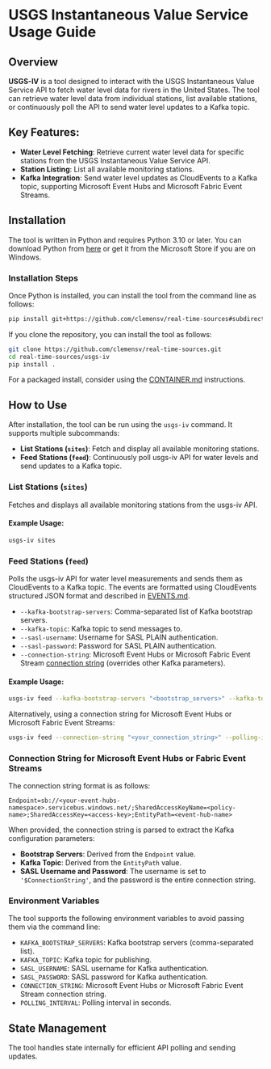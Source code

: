 # USGS Instantaneous Value Service Usage Guide

## Overview

**USGS-IV** is a tool designed to interact with the USGS Instantaneous Value Service API to fetch water level data for rivers in the United States. The tool can retrieve water level data from individual stations, list available stations, or continuously poll the API to send water level updates to a Kafka topic.

## Key Features:
- **Water Level Fetching**: Retrieve current water level data for specific stations from the USGS Instantaneous Value Service API.
- **Station Listing**: List all available monitoring stations.
- **Kafka Integration**: Send water level updates as CloudEvents to a Kafka topic, supporting Microsoft Event Hubs and Microsoft Fabric Event Streams.

## Installation

The tool is written in Python and requires Python 3.10 or later. You can download Python from [here](https://www.python.org/downloads/) or get it from the Microsoft Store if you are on Windows.

### Installation Steps

Once Python is installed, you can install the tool from the command line as follows:

```bash
pip install git+https://github.com/clemensv/real-time-sources#subdirectory=usgs-iv
```

If you clone the repository, you can install the tool as follows:

```bash
git clone https://github.com/clemensv/real-time-sources.git
cd real-time-sources/usgs-iv
pip install .
```

For a packaged install, consider using the [CONTAINER.md](CONTAINER.md) instructions.

## How to Use

After installation, the tool can be run using the `usgs-iv` command. It supports multiple subcommands:
- **List Stations (`sites`)**: Fetch and display all available monitoring stations.
- **Feed Stations (`feed`)**: Continuously poll usgs-iv API for water levels and send updates to a Kafka topic.

### **List Stations (`sites`)**

Fetches and displays all available monitoring stations from the usgs-iv API.

#### Example Usage:

```bash
usgs-iv sites
```

### **Feed Stations (`feed`)**

Polls the usgs-iv API for water level measurements and sends them as
CloudEvents to a Kafka topic. The events are formatted using CloudEvents
structured JSON format and described in [EVENTS.md](EVENTS.md).

- `--kafka-bootstrap-servers`: Comma-separated list of Kafka bootstrap servers.
- `--kafka-topic`: Kafka topic to send messages to.
- `--sasl-username`: Username for SASL PLAIN authentication.
- `--sasl-password`: Password for SASL PLAIN authentication.
- `--connection-string`: Microsoft Event Hubs or Microsoft Fabric Event Stream [connection string](#connection-string-for-microsoft-event-hubs-or-fabric-event-streams) (overrides other Kafka parameters).


#### Example Usage:

```bash
usgs-iv feed --kafka-bootstrap-servers "<bootstrap_servers>" --kafka-topic "<topic_name>" --sasl-username "<username>" --sasl-password "<password>" --polling-interval 60
```

Alternatively, using a connection string for Microsoft Event Hubs or Microsoft Fabric Event Streams:

```bash
usgs-iv feed --connection-string "<your_connection_string>" --polling-interval 60
```

### Connection String for Microsoft Event Hubs or Fabric Event Streams

The connection string format is as follows:

```
Endpoint=sb://<your-event-hubs-namespace>.servicebus.windows.net/;SharedAccessKeyName=<policy-name>;SharedAccessKey=<access-key>;EntityPath=<event-hub-name>
```

When provided, the connection string is parsed to extract the Kafka configuration parameters:
- **Bootstrap Servers**: Derived from the `Endpoint` value.
- **Kafka Topic**: Derived from the `EntityPath` value.
- **SASL Username and Password**: The username is set to `'$ConnectionString'`, and the password is the entire connection string.

### Environment Variables
The tool supports the following environment variables to avoid passing them via the command line:
- `KAFKA_BOOTSTRAP_SERVERS`: Kafka bootstrap servers (comma-separated list).
- `KAFKA_TOPIC`: Kafka topic for publishing.
- `SASL_USERNAME`: SASL username for Kafka authentication.
- `SASL_PASSWORD`: SASL password for Kafka authentication.
- `CONNECTION_STRING`: Microsoft Event Hubs or Microsoft Fabric Event Stream connection string.
- `POLLING_INTERVAL`: Polling interval in seconds.

## State Management

The tool handles state internally for efficient API polling and sending updates.

